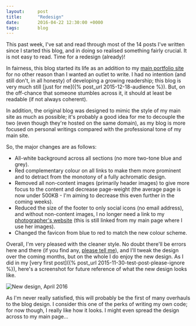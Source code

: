 ```yaml
---
layout:     post
title:      "Redesign"
date:       2016-04-22 12:30:00 +0000
tags:       blog
---
```


This past week, I've sat and read through most of the 14 posts I've written since I started this blog, and in doing so realised something fairly crucial. It is not easy to read. Time for a redesign (already)!

<!-- Read More -->

In fairness, this blog started its life as an addition to my [main portfolio site][main-website] for no other reason than I wanted an outlet to write. I had no intention (and still don't, in all honesty) of developing a growing readership; this blog is very much still [just for me]({% post_url 2015-12-18-audience %}). But, on the off-chance that someone stumbles across it, it should at least be readable (if not always coherent).

In addition, the original blog was designed to mimic the style of my main site as much as possible; it's probably a good idea for me to decouple the two (even though they're hosted on the same domain), as my blog is more focused on personal writings compared with the professional tone of my main site.

So, the major changes are as follows: 

- All-white background across all sections (no more two-tone blue and grey).
- Red complementary colour on all links to make them more prominent and to detract from the monotony of a fully achromatic design.
- Removed all non-content images (primarily header images) to give more focus to the content and decrease page-weight (the average page is now under 500KB - I'm aiming to decrease this even further in the coming weeks).
- Reduced the size of the footer to only social icons (no email address), and without non-content images, I no longer need a link to my [photographer's website][sam-stevens-photography] (this is still linked from my main page where I use her images).
- Changed the favicon from blue to red to match the new colour scheme.

Overall, I'm very pleased with the cleaner style. No doubt there'll be errors here and there (if you find any, [please tell me][github-bug-report]), and I'll tweak the design over the coming months, but on the whole I do enjoy the new design. As I did in my [very first post]({% post_url 2015-11-30-test-post-please-ignore %}), here's a screenshot for future reference of what the new design looks like.

![New design, April 2016]({{site.baseurl}}assets/img/apr-16-redesign.jpg)

As I'm never really satisfied, this will probably be the first of many overhauls to the blog design. I consider this one of the perks of writing my own code; for now though, I really like how it looks. I might even spread the design across to my main page...

[main-website]: http://camerondoyle.co.uk/
[sam-stevens-photography]: http://samstevensphotography.weebly.com/
[github-bug-report]: https://github.com/CameronD17/blog/issues